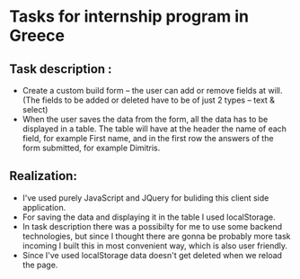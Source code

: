 # Tasks for internship program in Greece

## Task description : 

* Create a custom build form – the user can add or remove fields at will. (The fields to be added or deleted have to be of just 2 types – text & select)
* When the user saves the data from the form, all the data has to be displayed in a table. The table will have at the header the name of each field, for example First name, and in the first row the answers of the form submitted, for example Dimitris.

## Realization:

- I've used purely JavaScript and JQuery for buliding this client side application.
- For saving the data and displaying it in the table I used localStorage.
- In task description there was a possibilty for me to use some backend technologies, but since I thought there are gonna be probably more task incoming I built this in most convenient way, which is also user friendly.
- Since I've used localStorage data doesn't get deleted when we reload the page.


